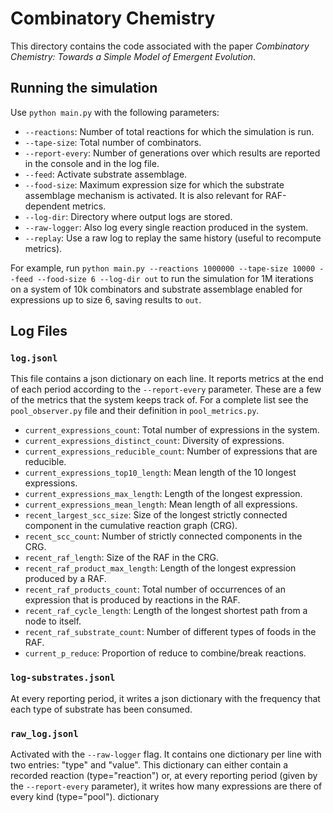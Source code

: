# Combinatory Chemistry

This directory contains the code associated with the paper _Combinatory Chemistry:
Towards a Simple Model of Emergent Evolution_.

## Running the simulation

Use `python main.py` with the following parameters:

- `--reactions`: Number of total reactions for which the simulation is run.
- `--tape-size`: Total number of combinators.
- `--report-every`: Number of generations over which results are reported in the console and in the log file.
- `--feed`: Activate substrate assemblage.
- `--food-size`: Maximum expression size for which the substrate assemblage mechanism is activated. It is also relevant for RAF-dependent metrics.
- `--log-dir`: Directory where output logs are stored.
- `--raw-logger`: Also log every single reaction produced in the system.
- `--replay`: Use a raw log to replay the same history (useful to recompute metrics).

For example, run `python main.py --reactions 1000000 --tape-size 10000 --feed --food-size 6 --log-dir out` to run the simulation for 1M iterations on a system of 10k combinators and substrate assemblage enabled for expressions up to size 6, saving results to `out`.

## Log Files

### `log.jsonl`

This file contains a json dictionary on each line. It reports metrics
at the end of each period according to the `--report-every` parameter.
These are a few of the metrics that the system keeps track of. For a complete list
see the `pool_observer.py` file and their definition in `pool_metrics.py`.

- `current_expressions_count`: Total number of expressions in the system.
- `current_expressions_distinct_count`: Diversity of expressions.
- `current_expressions_reducible_count`: Number of expressions that are reducible.
- `current_expressions_top10_length`: Mean length of the 10 longest expressions.
- `current_expressions_max_length`: Length of the longest expression.
- `current_expressions_mean_length`: Mean length of all expressions.
- `recent_largest_scc_size`: Size of the longest strictly connected component in the cumulative reaction graph (CRG).
- `recent_scc_count`: Number of strictly connected components in the CRG.
- `recent_raf_length`: Size of the RAF in the CRG.
- `recent_raf_product_max_length`: Length of the longest expression produced by a RAF.
- `recent_raf_products_count`: Total number of occurrences of an expression that is produced by reactions in the RAF.
- `recent_raf_cycle_length`: Length of the longest shortest path from a node to itself.
- `recent_raf_substrate_count`: Number of different types of foods in the RAF.
- `current_p_reduce`: Proportion of reduce to combine/break reactions.

### `log-substrates.jsonl`

At every reporting period, it writes a json dictionary with the frequency that
each type of substrate has been consumed.

### `raw_log.jsonl`

Activated with the `--raw-logger` flag. It contains one dictionary per line
with two entries: "type" and "value". This dictionary can either contain
a recorded reaction (type="reaction") or, at every reporting period (given 
by the `--report-every` parameter), it writes how many expressions are there
of every kind (type="pool").
dictionary
